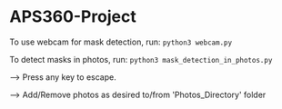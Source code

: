 # APS360-Project

To use webcam for mask detection, run:
```python3 webcam.py```

To detect masks in photos, run:
```python3 mask_detection_in_photos.py```

--> Press any key to escape. 

--> Add/Remove photos as desired to/from 'Photos_Directory' folder
